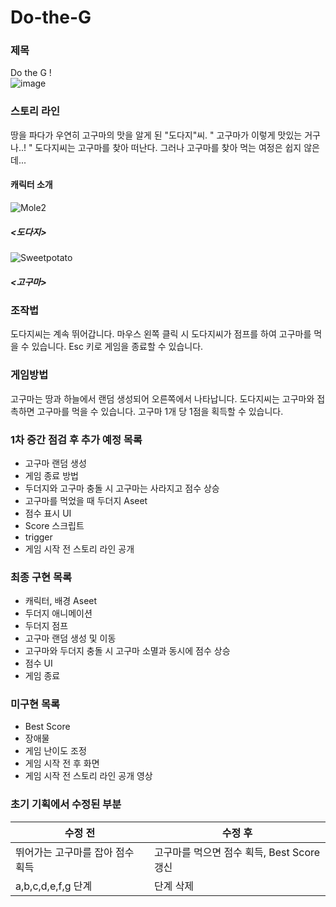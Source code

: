 # Do-the-G

### 제목 
Do the G ! \
![image](https://user-images.githubusercontent.com/83583757/185637711-60141b8d-0627-4263-b417-0b6887fa28bf.png)

### 스토리 라인
땅을 파다가 우연히 고구마의 맛을 알게 된 "도다지"씨.
" 고구마가 이렇게 맛있는 거구나..! "
도다지씨는 고구마를 찾아 떠난다.
그러나 고구마를 찾아 먹는 여정은 쉽지 않은데...

####  캐릭터 소개
![Mole2](https://user-images.githubusercontent.com/83583757/180278791-b6720c3c-9e39-44e5-9a9b-5e6565a9fd96.PNG)
##### <도다지>

![Sweetpotato](https://user-images.githubusercontent.com/83583757/180278808-6f416838-2097-4f6c-8af5-a8650a64fb8a.PNG)
##### <고구마>

### 조작법
도다지씨는 계속 뛰어갑니다. 
마우스 왼쪽 클릭 시 도다지씨가 점프를 하여 고구마를 먹을 수 있습니다. 
Esc 키로 게임을 종료할 수 있습니다. 

### 게임방법
고구마는 땅과 하늘에서 랜덤 생성되어 오른쪽에서 나타납니다. 
도다지씨는 고구마와 접촉하면 고구마를 먹을 수 있습니다. 
고구마 1개 당 1점을 획득할 수 있습니다. 


### 1차 중간 점검 후 추가 예정 목록
- 고구마 랜덤 생성
- 게임 종료 방법
- 두더지와 고구마 충돌 시 고구마는 사라지고 점수 상승 
- 고구마를 먹었을 때 두더지 Aseet
- 점수 표시 UI
- Score 스크립트
- trigger
- 게임 시작 전 스토리 라인 공개

### 최종 구현 목록
- 캐릭터, 배경 Aseet
- 두더지 애니메이션
- 두더지 점프
- 고구마 랜덤 생성 및 이동
- 고구마와 두더지 충돌 시 고구마 소멸과 동시에 점수 상승
- 점수 UI
- 게임 종료

### 미구현 목록
- Best Score 
- 장애물
- 게임 난이도 조정
- 게임 시작 전 후 화면
- 게임 시작 전 스토리 라인 공개 영상

### 초기 기획에서 수정된 부분 
수정 전 | 수정 후 
---|---|
뛰어가는 고구마를 잡아 점수 획득 | 고구마를 먹으면 점수 획득, Best Score 갱신
a,b,c,d,e,f,g 단계 | 단계 삭제
